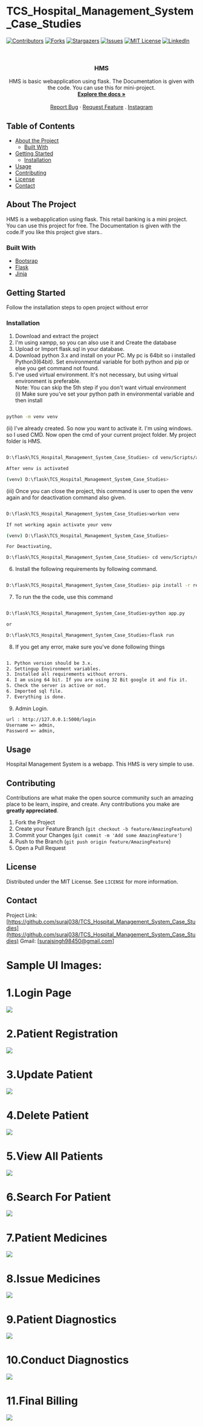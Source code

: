 # TCS_Hospital_Management_System_Case_Studies


[![Contributors][contributors-shield]][contributors-url]
[![Forks][forks-shield]][forks-url]
[![Stargazers][stars-shield]][stars-url]
[![Issues][issues-shield]][issues-url]
[![MIT License][license-shield]][license-url]
[![LinkedIn][linkedin-shield]][linkedin-url]



<!-- PROJECT LOGO -->
<br />
<p align="center">
  <h3 align="center">HMS</h3>

  <p align="center">
HMS is basic webapplication using flask. The Documentation is given with the code. You can use this for mini-project.
    <br />
    <a href="https://github.com/suraj038/TCS_Hospital_Management_System_Case_Studies"><strong>Explore the docs »</strong></a>
    <br />
    <br />
    <a href="https://github.com/suraj038/TCS_Hospital_Management_System_Case_Studies/issues">Report Bug</a>
    ·
    <a href="https://github.com/suraj038/TCS_Hospital_Management_System_Case_Studies/issues">Request Feature</a>
    .
    <a href="https://www.instagram.com/surajsurya038/">Instagram</a>
  </p>
</p>



<!-- TABLE OF CONTENTS -->
## Table of Contents

* [About the Project](#about-the-project)
  * [Built With](#built-with)
* [Getting Started](#getting-started)
  * [Installation](#installation)
* [Usage](#usage)
* [Contributing](#contributing)
* [License](#license)
* [Contact](#contact)



<!-- ABOUT THE PROJECT -->
## About The Project
  
HMS is a webapplication using flask. This retail banking is a mini project. You can
use this project for free. The Documentation is given with the code.If you like this project give stars..


### Built With

* [Bootsrap](https://getbootstrap.com/)
* [Flask](https://flask.palletsprojects.com/en/1.1.x/)
* [Jinja](https://jinja.palletsprojects.com/en/2.11.x/)

## Getting Started

Follow the installation steps to open project without error

### Installation
 
1. Download and extract the project
2. I'm using xampp, so you can also use it and Create the database
3. Upload or Import flask.sql in your database. 
4. Download python 3.x and install on your PC. My pc is 64bit so i installed Python3(64bit). Set environmental variable for both python and pip or else you get command not found.
5. I've used virtual environment. It's not necessary, but using virtual environment is preferable.  
Note: You can skip the 5th step if you don't want virtual environment  
(i) Make sure you've set your python path in environmental variable and then install 
```sh

python -m venv venv

```
(ii) I've already created. So now you want to activate it. I'm using windows. so I used CMD. Now open the cmd of your current project folder. My project folder is HMS.
```sh

D:\flask\TCS_Hospital_Management_System_Case_Studies> cd venv/Scripts/activate

After venv is activated

(venv) D:\flask\TCS_Hospital_Management_System_Case_Studies>

```
(iii) Once you can close the project, this command is user to open the venv again and for deactivation command also given.
```sh

D:\flask\TCS_Hospital_Management_System_Case_Studies>workon venv

If not working again activate your venv

(venv) D:\flask\TCS_Hospital_Management_System_Case_Studies>

For Deactivating,

D:\flask\TCS_Hospital_Management_System_Case_Studies> cd venv/Scripts/deactivate

```
6. Install the following requirements by following command.
```sh

D:\flask\TCS_Hospital_Management_System_Case_Studies> pip install -r requirements.txt

```
7. To run the the code, use this command 
```sh

D:\flask\TCS_Hospital_Management_System_Case_Studies>python app.py

or

D:\flask\TCS_Hospital_Management_System_Case_Studies>flask run

```

8. If you get any error, make sure you've done following things 
```sh

1. Python version should be 3.x.
2. Settingup Environment variables.
3. Installed all requirements without errors.
4. I am using 64 bit. If you are using 32 Bit google it and fix it.
5. Check the server is active or not.
6. Imported sql file.
7. Everything is done.
```
9. Admin Login.
```sh
url : http://127.0.0.1:5000/login
Username => admin,
Password => admin,

```
<!-- USAGE EXAMPLES -->
## Usage

Hospital Management System is a webapp. This HMS is very simple to use.

<!-- CONTRIBUTING -->
## Contributing

Contributions are what make the open source community such an amazing place to be learn, inspire, and create. Any contributions you make are **greatly appreciated**.

1. Fork the Project
2. Create your Feature Branch (`git checkout -b feature/AmazingFeature`)
3. Commit your Changes (`git commit -m 'Add some AmazingFeature'`)
4. Push to the Branch (`git push origin feature/AmazingFeature`)
5. Open a Pull Request



<!-- LICENSE -->
## License

Distributed under the MIT License. See `LICENSE` for more information.



<!-- CONTACT -->
## Contact

Project Link: [https://github.com/suraj038/TCS_Hospital_Management_System_Case_Studies](https://github.com/suraj038/TCS_Hospital_Management_System_Case_Studies)
Gmail: [surajsingh98450@gmail.com]



<!-- MARKDOWN LINKS & IMAGES -->
[contributors-shield]: https://img.shields.io/github/contributors/dhina016/HMS.svg?style=flat-square
[contributors-url]: https://github.com/dhina016/HMS/graphs/contributors
[forks-shield]: https://img.shields.io/github/forks/dhina016/HMS.svg?style=flat-square
[forks-url]: https://github.com/dhina016/HMS/network/members
[stars-shield]: https://img.shields.io/github/stars/dhina016/HMS.svg?style=flat-square
[stars-url]: https://github.com/dhina016/HMS/stargazers
[issues-shield]: https://img.shields.io/github/issues/dhina016/HMS.svg?style=flat-square
[issues-url]: https://github.com/dhina016/HMS/issues
[license-shield]: https://img.shields.io/github/license/dhina016/HMS.svg?style=flat-square
[license-url]: https://github.com/dhina016/HMS/blob/master/LICENSE.txt
[linkedin-shield]: https://img.shields.io/badge/-LinkedIn-black.svg?style=flat-square&logo=linkedin&colorB=555
[linkedin-url]: https://www.linkedin.com/in/dhina016/

# Sample UI Images:
# 1.Login Page
![](https://github.com/suraj038/TCS_Hospital_Management_System_Case_Studies/blob/master/screenshots/Screenshot%20(218).png)

# 2.Patient Registration
![](https://github.com/suraj038/TCS_Hospital_Management_System_Case_Studies/blob/master/screenshots/Screenshot%20(219).png)

# 3.Update Patient
![](https://github.com/suraj038/TCS_Hospital_Management_System_Case_Studies/blob/master/screenshots/Screenshot%20(221).png)

# 4.Delete Patient
![](https://github.com/suraj038/TCS_Hospital_Management_System_Case_Studies/blob/master/screenshots/Screenshot%20(222).png)

# 5.View All Patients
![](https://github.com/suraj038/TCS_Hospital_Management_System_Case_Studies/blob/master/screenshots/Screenshot%20(223).png)

# 6.Search For Patient
![](https://github.com/suraj038/TCS_Hospital_Management_System_Case_Studies/blob/master/screenshots/Screenshot%20(224).png)

# 7.Patient Medicines
![](https://github.com/suraj038/TCS_Hospital_Management_System_Case_Studies/blob/master/screenshots/Screenshot%20(226).png)

# 8.Issue Medicines
![](https://github.com/suraj038/TCS_Hospital_Management_System_Case_Studies/blob/master/screenshots/Screenshot%20(227).png)

# 9.Patient Diagnostics
![](https://github.com/suraj038/TCS_Hospital_Management_System_Case_Studies/blob/master/screenshots/Screenshot%20(228).png)

# 10.Conduct Diagnostics
![](https://github.com/suraj038/TCS_Hospital_Management_System_Case_Studies/blob/master/screenshots/Screenshot%20(229).png)

# 11.Final Billing
![](https://github.com/suraj038/TCS_Hospital_Management_System_Case_Studies/blob/master/screenshots/Screenshot%20(225).png)


